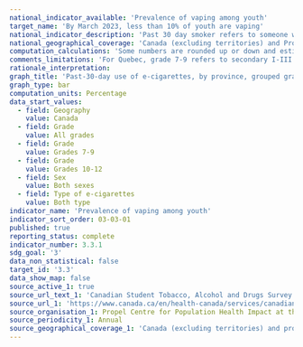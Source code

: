```yaml
---
national_indicator_available: 'Prevalence of vaping among youth'
target_name: 'By March 2023, less than 10% of youth are vaping'
national_indicator_description: 'Past 30 day smoker refers to someone who has smoked one or more cigarettes in the past 30 days. This category will include current smokers as well as experimental smokers who have tried a cigarette in the past 30 days. E-cigarettes are battery-operated devices that mimic the act and taste of smoking cigarettes but do not contain tobacco. E-cigarettes include vaporizers with e-juice, vape pen, tank, or mod and are available with or without nicotine.'
national_geographical_coverage: 'Canada (excluding territories) and Provinces' 
computation_calculations: 'Some numbers are rounded up or down and estimates may not sum to 100 percent due to rounding.'
comments_limitations: 'For Quebec, grade 7-9 refers to secondary I-III and grade 10-12 refers to secondary IV-V.'
rationale_interpretation:
graph_title: 'Past-30-day use of e-cigarettes, by province, grouped grades and sex'
graph_type: bar
computation_units: Percentage
data_start_values:
  - field: Geography
    value: Canada
  - field: Grade
    value: All grades
  - field: Grade
    value: Grades 7-9
  - field: Grade
    value: Grades 10-12
  - field: Sex
    value: Both sexes
  - field: Type of e-cigarettes
    value: Both type
indicator_name: 'Prevalence of vaping among youth'
indicator_sort_order: 03-03-01
published: true
reporting_status: complete
indicator_number: 3.3.1
sdg_goal: '3'
data_non_statistical: false
target_id: '3.3'
data_show_map: false
source_active_1: true
source_url_text_1: 'Canadian Student Tobacco, Alcohol and Drugs Survey 2018-19'
source_url_1: 'https://www.canada.ca/en/health-canada/services/canadian-student-tobacco-alcohol-drugs-survey/2018-2019-detailed-tables.html#t6'
source_organisation_1: Propel Centre for Population Health Impact at the University of Waterloo
source_periodicity_1: Annual
source_geographical_coverage_1: 'Canada (excluding territories) and provinces'
---
```

